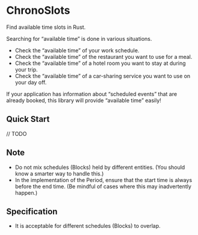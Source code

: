 # ChronoSlots

Find available time slots in Rust.

Searching for “available time” is done in various situations.

-	Check the “available time” of your work schedule.
-	Check the “available time” of the restaurant you want to use for a meal.
-	Check the “available time” of a hotel room you want to stay at during your trip.
-	Check the “available time” of a car-sharing service you want to use on your day off.

If your application has information about “scheduled events” that are already booked, this library will provide “available time” easily!

## Quick Start

// TODO

## Note

- Do not mix schedules (Blocks) held by different entities. (You should know a smarter way to handle this.)
- In the implementation of the Period, ensure that the start time is always before the end time. (Be mindful of cases where this may inadvertently happen.)

## Specification

- It is acceptable for different schedules (Blocks) to overlap.